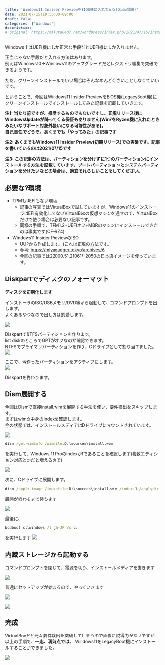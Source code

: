 ```yaml
---
title: 'Windows11 Insider PreviewをBIOS機に入れてみる(Dism展開)'
date: 2021-07-15T19:55:00+09:00
draft: false
categories: ["Windows"]
description:  
# original: https://mikuta0407.net/wordpress/index.php/2021/07/15/install_win11ip_to_bios/
---
```


Windows 11はUEFI機にしか正常な手段だとUEFI機にしか入りません。

正当じゃない手段だと入れる方法はあります。  
例えばWindows10→Windows11のアップグレードだとレジストリ編集で突破できるようです。

ただ、クリーンインストールでいい場合はそんなめんどくさいことしなくていいです。

ということで、今回はWindows11 Insider PreviewをBIOS機(LegacyBoot機)にクリーンインストールでインストールしてみた記録を記載していきます。

**注1: 当たり前ですが、推奨するものでもないですし、正規リリース後にWindowsUpdateが降ってくる保証もありません(Win7をRyzen機に入れたときみたいなサポート対象外扱いになる可能性がある)。  
自己責任でどうぞ。あくまでも「やってみた」の記事です**

**注2: あくまでもWindows11 Insider Preview(初期リリース)での実験です。記事を書いているのは2021/07/15です**

**注3: この記事の方法は、パーティションを分けずに1つのパーティションにインストールする方法を記載しています。ブートパーティションとシステムパーティションを分けたいなどの場合は、適宜それらしいことをしてください。**

## 必要な?環境
- TPMもUEFIもない環境
	- 記事の写真ではVirtualBoxで試していますが、Windows11のインストーラはEFI有効化してないVirtualBoxの仮想マシンを通すので、VirtualBoxだけで使う場合は必要ない記事です。
	- 同様の手順で、TPM1.2+UEFIオフ+MBRのマシンにインストールできたのは事実です(CF-RZ4)
- Windows11 Insider PreviewのISO
	- UUPから作成します。(これは正規の方法です。)
	- 参考: https://miyagadget.tokyo/archives/6
	- 今回の記事では22000.51.210617-2050の日本語イメージを使っています。

## Diskpartでディスクのフォーマット

**ディスクを初期化します**

インストーラのISO/USBメモリ/DVD等から起動して、コマンドプロンプトを出します。  
よくあるやつなので出し方は割愛します。

![](https://i.imgur.com/oE7LbOg.png)

DiskpartでNTFSパーティションを作ります。  
list diskのところでGPTがオフなのが確認できます。  
NTFSでプライマリパーティションを作り、Cドライブとして割り当てました。  
![](https://i.imgur.com/k61Tyzf.png)

ここで、今作ったパーティションをアクティブにします。  
![](https://i.imgur.com/XeTooYv.png)

Diskpartを終わります。

## Dism展開する

今回はDismで直接install.wimを展開する手法を使い、要件検出をスキップします。  
まずはwimの中身のindexを確認します。  
今の状態では、インストールメディアはDドライブにマウントされています。

![](https://i.imgur.com/GRA4rKu.png)

```cmd
dism /get-wiminfo /wimfile:D:\sources\install.wim
```

を実行して、Windows 11 Proのindexが1であることを確認します(複数エディション対応とかだと増えるので)

![](https://i.imgur.com/Or3zu3l.png)

次に、Cドライブに展開します。

```cmd
dism /apply-image /imagefile:D:\sources\install.wim /index:1 /applydir:C:\
```

展開が終わるまで待ちます

![](https://i.imgur.com/7UMvizV.png)

最後に、

```cmd
bcdboot c:\windows /l ja-JP /s c:
```

を実行します
![](https://i.imgur.com/EBeJoHl.png)

## 内蔵ストレージから起動する

コマンドプロンプトを閉じて、電源を切り、インストールメディアを抜きます

![](https://i.imgur.com/nW5FxZV.png)

普通にセットアップが始まるので、やっていきます

![](https://i.imgur.com/XNEdHTG.png)

![](https://i.imgur.com/0oKbErq.png)

## 完成

VirtualBoxだと元々要件検出を突破してしまうので画像に説得力がないですが、以上の手順で、**一応、現時点では、** Windows11をLegacyBoot機にインストールすることができました。

![](https://i.imgur.com/WP6BJ3v.png)